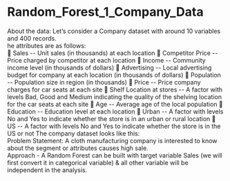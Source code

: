 # Random_Forest_1_Company_Data

About the data:  Let’s consider a Company dataset with around 10 variables and 400 records.  
he attributes are as follows:  
 Sales -- Unit sales (in thousands) at each location 
 Competitor Price -- Price charged by competitor at each location 
 Income -- Community income level (in thousands of dollars) 
 Advertising -- Local advertising budget for company at each location (in thousands of dollars) 
 Population -- Population size in region (in thousands) 
 Price -- Price company charges for car seats at each site 
 Shelf Location at stores -- A factor with levels Bad, Good and Medium indicating the quality of the shelving location for the car seats at each site 
 Age -- Average age of the local population 
 Education -- Education level at each location 
 Urban -- A factor with levels No and Yes to indicate whether the store is in an urban or rural location 
 US -- A factor with levels No and Yes to indicate whether the store is in the US or not The company dataset looks like this:   
Problem Statement: A cloth manufacturing company is interested to know about the segment or attributes causes high sale.  
Approach - A Random Forest can be built with target variable Sales (we will first convert it in categorical variable) &amp; all other variable will be independent in the analysis.  
